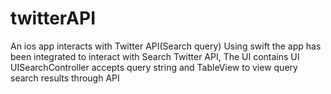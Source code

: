 # twitterAPI
An ios app interacts with Twitter API(Search query)
Using swift the app has been integrated to interact with Search Twitter API, The UI contains UI UISearchController accepts query string and TableView to view query search results through API
